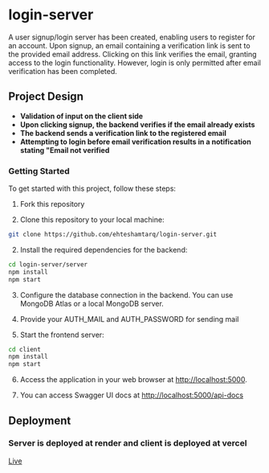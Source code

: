 # login-server
A user signup/login server has been created, enabling users to register for an account. Upon signup, an email containing a verification link is sent to the provided email address. Clicking on this link verifies the email, granting access to the login functionality. However, login is only permitted after email verification has been completed.

## Project Design

- **Validation of input on the client side** 
- **Upon clicking signup, the backend verifies if the email already exists**
- **The backend sends a verification link to the registered email**
- **Attempting to login before email verification results in a notification stating "Email not verified**

### Getting Started

To get started with this project, follow these steps:

1. Fork this repository

1. Clone this repository to your local machine:

```bash
git clone https://github.com/ehteshamtarq/login-server.git
```

2. Install the required dependencies for the backend:

```bash
cd login-server/server
npm install
npm start
```

3. Configure the database connection in the backend. You can use MongoDB Atlas or a local MongoDB server.

4. Provide your AUTH_MAIL and AUTH_PASSWORD for sending mail 

5. Start the frontend server:

```bash
cd client
npm install
npm start
```


6. Access the application in your web browser at [http://localhost:5000](http://localhost:5000).

7. You can access Swagger UI docs at [http://localhost:5000/api-docs](http://localhost:5000/api-docs)

## Deployment
### Server is deployed at render and client is deployed at vercel
[Live](https://login-server-jfv6.vercel.app/)
